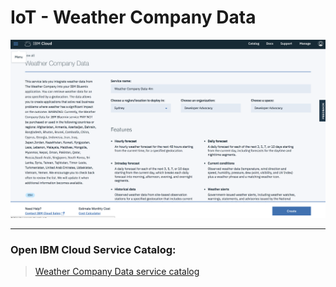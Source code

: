 # IoT - Weather Company Data

![](img/weather-catalog.png)

<hr>

### Open IBM Cloud Service Catalog:

> [Weather Company Data service catalog](https://console.bluemix.net/catalog/services/weather-company-data)
